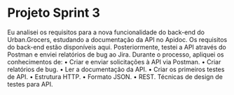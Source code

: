 # Projeto Sprint 3
Eu analisei os requisitos para a nova funcionalidade do back-end do Urban.Grocers, estudando a documentação da API no Apidoc. Os requisitos do back-end estão disponíveis aqui. Posteriormente, testei a API através do Postman e enviei relatórios de bug ao Jira.
Durante o processo, apliquei os conhecimentos de:
• Criar e enviar solicitações à API via Postman.
• Criar relatórios de bug.
• Ler a documentação da API.
• Criar os primeiros testes de API.
• Estrutura HTTP.
• Formato JSON.
• REST.
Técnicas de design de testes para API.